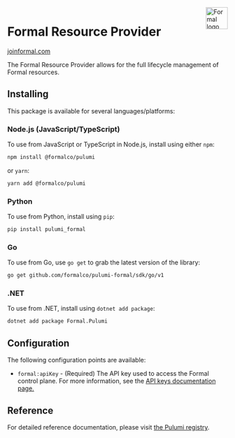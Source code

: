 <a href="https://joinformal.com">
    <img src=".github/formal_logo.svg" alt="Formal logo" title="Formal" align="right" height="50" />
</a>

# Formal Resource Provider

[joinformal.com](https://joinformal.com)

The Formal Resource Provider allows for the full lifecycle management of Formal resources.

## Installing

This package is available for several languages/platforms:

### Node.js (JavaScript/TypeScript)

To use from JavaScript or TypeScript in Node.js, install using either `npm`:

```bash
npm install @formalco/pulumi
```

or `yarn`:

```bash
yarn add @formalco/pulumi
```

### Python

To use from Python, install using `pip`:

```bash
pip install pulumi_formal
```

### Go

To use from Go, use `go get` to grab the latest version of the library:

```bash
go get github.com/formalco/pulumi-formal/sdk/go/v1
```

### .NET

To use from .NET, install using `dotnet add package`:
```bash
dotnet add package Formal.Pulumi
```

## Configuration

The following configuration points are available:
- `formal:apiKey` - (Required) The API key used to access the Formal control plane. For more information, see the [API keys documentation page.](https://docs.joinformal.com/tools/api-keys)

## Reference

For detailed reference documentation, please visit [the Pulumi registry](https://www.pulumi.com/registry/packages/formal/api-docs/).
